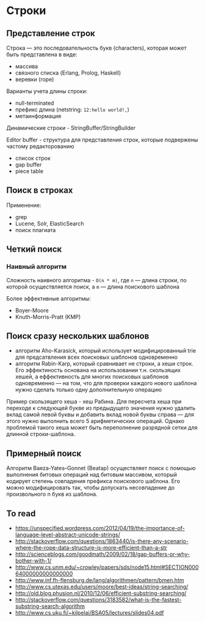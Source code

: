 # Строки


## Представление строк

Строка — это последовательность букв (characters), которая может быть представлена в виде:

- массива
- связного списка (Erlang, Prolog, Haskell)
- веревки (rope)

Варианты учета длины строки:

- null-terminated
- префикс длина (netstring: `12:hello world!,`)
- метаинформация

Динамические строки - StringBuffer/StringBuilder

Editor buffer - структура для представления строк, которые подвержены частому редакторованию

- список строк
- gap buffer
- piece table


## Поиск в строках

Применение:

- grep
- Lucene, Solr, ElasticSearch
- поиск плагиата

## Четкий поиск

### Наивный алгоритм

Сложность наивного алгоритма - `O(n * m)`,
где `n` — длина строки, по которой осуществляется поиск,
а `m` — длина поискового шаблона

Более эффективные алгоритмы:

- Boyer-Moore
- Knuth-Morris-Pratt (KMP)


## Поиск сразу нескольких шаблонов

- алгоритм Aho-Karasick, который использует модифицированный trie
  для предсатвления всех поисковых шаблонов одновременно
- алгоритм Rabin-Karp, который сравнивает не строки, а хеши строк.
  Его эффектиность основана на использовании т.н. скользящих хешей,
  а еффективность для многих поисковых шаблонов одновременно —
  на том, что для проверки каждого нового шаблона нужно сделать только
  одну дополнительную операцию

Пример скользящего хеша - хеш Рабина. Для пересчета хеша при переходе к следующей букве из предыдущего значения нужно удалить вклад самой левой буквы и добавить вклад новой буквы справа — для этого нужно выполнить всего 5 арифметических операций. Однако проблемой такого хеша может быть переполнение разрядной сетки для длинной строки-шаблона.


## Примерный поиск

Алгоритм Baeza-Yates–Gonnet (Beatap) осуществляет поиск с помощью выполнения битовых операций над битовым массивом, который кодирует степень совпадения префикса поискового шаблона. Его можно модифицировать так, чтобы допускать несовпадение до произвольного n букв из шаблона.


## To read

- https://unspecified.wordpress.com/2012/04/19/the-importance-of-language-level-abstract-unicode-strings/
- http://stackoverflow.com/questions/1863440/is-there-any-scenario-where-the-rope-data-structure-is-more-efficient-than-a-str
- http://scienceblogs.com/goodmath/2009/02/18/gap-buffers-or-why-bother-with-1/
- http://www.cs.unm.edu/~crowley/papers/sds/node15.html#SECTION00064000000000000000
- http://www.inf.fh-flensburg.de/lang/algorithmen/pattern/bmen.htm
- http://www.cs.utexas.edu/users/moore/best-ideas/string-searching/
- http://old.blog.phusion.nl/2010/12/06/efficient-substring-searching/
- http://stackoverflow.com/questions/3183582/what-is-the-fastest-substring-search-algorithm
- http://www.cs.uku.fi/~kilpelai/BSA05/lectures/slides04.pdf
